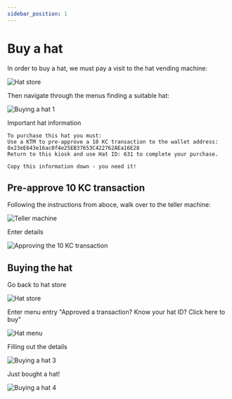 ```yaml
---
sidebar_position: 1
---
```


# Buy a hat

In order to buy a hat, we must pay a visit to the hat vending machine:

![Hat store](/img/burning-ring/hat-store.png)

Then navigate through the menus finding a suitable hat:

![Buying a hat 1](/img/burning-ring/buying-a-hat-1.png)

Important hat information 

```
To purchase this hat you must:
Use a KTM to pre-approve a 10 KC transaction to the wallet address: 0x23eE643e16ac0f4e25EB37653C422762AEa16E28
Return to this kiosk and use Hat ID: 631 to complete your purchase.

Copy this information down - you need it!
```

## Pre-approve 10 KC transaction

Following the instructions from aboce, walk over to the teller machine:

![Teller machine](/img/burning-ring/teller-machine.png)

Enter details

![Approving the 10 KC transaction](/img/burning-ring/buying-a-hat-2.png)

## Buying the hat

Go back to hat store

![Hat store](/img/burning-ring/hat-store.png)

Enter menu entry "Approved a transaction? Know your hat ID? Click here to buy"

![Hat menu](/img/burning-ring/hat-menu.png)

Filling out the details

![Buying a hat 3](/img/burning-ring/buying-a-hat-3.png)

Just bought a hat!

![Buying a hat 4](/img/burning-ring/buying-a-hat-4.png)